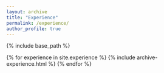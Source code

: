 ```yaml
---
layout: archive
title: "Experience"
permalink: /experience/
author_profile: true
---
```


{% include base_path %}

{% for experience in site.experience %}
  {% include archive-experience.html %}
{% endfor %}


